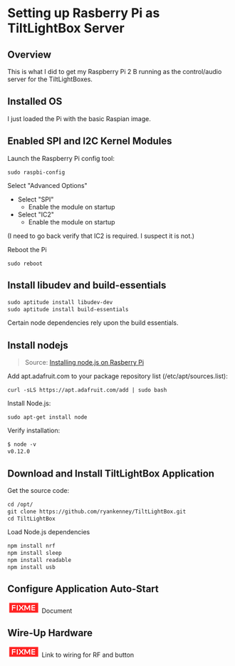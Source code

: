 Setting up Rasberry Pi as TiltLightBox Server
====================

Overview
--------------------

This is what I did to get my Raspberry Pi 2 B running as the control/audio server for the TiltLightBoxes. 


Installed OS
--------------------

I just loaded the Pi with the basic Raspian image.

Enabled SPI and I2C Kernel Modules
--------------------

Launch the Raspberry Pi config tool:

```
sudo raspbi-config
```

Select "Advanced Options"

* Select "SPI"
	* Enable the module on startup
* Select "IC2"
	* Enable the module on startup

(I need to go back verify that IC2 is required. I suspect it is not.)

Reboot the Pi

```
sudo reboot
```

Install libudev and build-essentials
--------------------

```
sudo aptitude install libudev-dev
sudo aptitude install build-essentials
```

Certain node dependencies rely upon the build essentials.

Install nodejs
--------------------

> Source: [Installing node.js on Rasberry Pi](https://learn.adafruit.com/node-embedded-development/installing-node-dot-js)

Add apt.adafruit.com to your package repository list (/etc/apt/sources.list):

```
curl -sLS https://apt.adafruit.com/add | sudo bash
```

Install Node.js:

```
sudo apt-get install node
```

Verify installation:

```
$ node -v
v0.12.0
```

Download and Install TiltLightBox Application
--------------------

Get the source code:

```
cd /opt/
git clone https://github.com/ryankenney/TiltLightBox.git
cd TiltLightBox
```

Load Node.js dependencies

```
npm install nrf
npm install sleep
npm install readable
npm install usb
```

Configure Application Auto-Start
--------------------

![](fixme.png) Document

Wire-Up Hardware
--------------------

![](fixme.png) Link to wiring for RF and button




